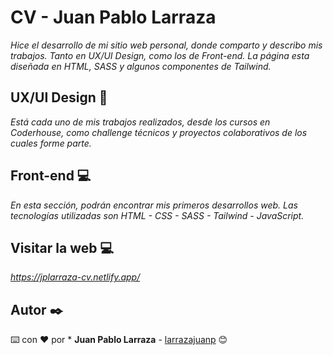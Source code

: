 # CV - Juan Pablo Larraza

_Hice el desarrollo de mi sitio web personal, donde comparto y describo mis trabajos. Tanto en UX/UI Design, como los de Front-end. La página esta diseñada en HTML, SASS y algunos componentes de Tailwind._

## UX/UI Design 🎨

_Está cada uno de mis trabajos realizados, desde los cursos en Coderhouse, como challenge técnicos y proyectos colaborativos de los cuales forme parte._


## Front-end 💻

_En esta sección, podrán encontrar mis primeros desarrollos web. Las tecnologías utilizadas son HTML - CSS - SASS - Tailwind - JavaScript._

## Visitar la web 💻

_https://jplarraza-cv.netlify.app/_

## Autor ✒️

⌨️ con ❤️ por * **Juan Pablo Larraza** - [larrazajuanp](https://github.com/larrazajuanp) 😊